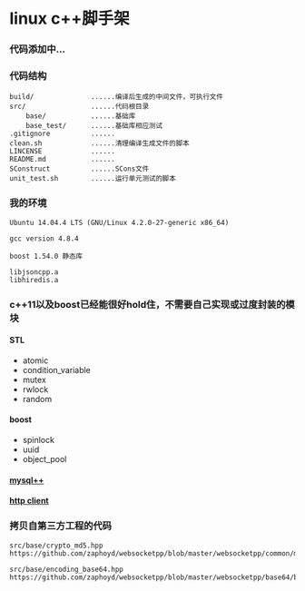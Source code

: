 # linux c++脚手架

### 代码添加中...

### 代码结构

```
build/              ......编译后生成的中间文件，可执行文件
src/                ......代码根目录
    base/           ......基础库
    base_test/      ......基础库相应测试
.gitignore          ......
clean.sh            ......清理编译生成文件的脚本
LINCENSE            ......
README.md           ......
SConstruct          ......SCons文件
unit_test.sh        ......运行单元测试的脚本
```

### 我的环境

```
Ubuntu 14.04.4 LTS (GNU/Linux 4.2.0-27-generic x86_64)

gcc version 4.8.4

boost 1.54.0 静态库

libjsoncpp.a
libhiredis.a
```

### c++11以及boost已经能很好hold住，不需要自己实现或过度封装的模块

#### STL

* atomic
* condition_variable
* mutex
* rwlock
* random

#### boost

* spinlock
* uuid
* object_pool

#### [mysql++](http://tangentsoft.net/mysql++/)

#### [http client](https://github.com/whoshuu/cpr)

### 拷贝自第三方工程的代码

```
src/base/crypto_md5.hpp
https://github.com/zaphoyd/websocketpp/blob/master/websocketpp/common/md5.hpp

src/base/encoding_base64.hpp
https://github.com/zaphoyd/websocketpp/blob/master/websocketpp/base64/base64.hpp
```

